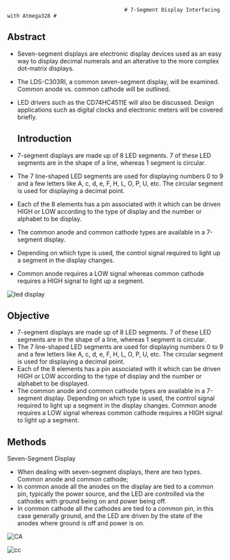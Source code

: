                                           # 7-Segment Display Interfacing with Atmega328 #
## Abstract
- Seven-segment displays are electronic display devices used as an easy way to display decimal numerals and an alterative to the more complex dot-matrix displays.
- The LDS-C303RI, a common seven-segment display, will be examined. Common anode vs. common cathode will be outlined.
- LED drivers such as the CD74HC4511E will also be discussed. Design applications such as digital
  clocks and electronic meters will be covered briefly.
  
  ## Introduction
 - 7-segment displays are made up of 8 LED segments. 7 of these LED segments are in the shape of a line, whereas 1 segment is circular.
 - The 7 line-shaped LED segments are used for displaying numbers 0 to 9 and a few letters like A, c, d, e, F, H, L, O, P, U, etc. The circular segment is used for          displaying a decimal point.
 - Each of the 8 elements has a pin associated with it which can be driven HIGH or LOW according to the type of display and the number or alphabet to be display.
 - The common anode and common cathode types are available in a 7-segment display. 
 - Depending on which type is used, the control signal required to light up a segment in  the display changes.
 - Common anode requires a LOW signal whereas common cathode requires a HIGH signal to light up a segment.
 
 ![led display](https://user-images.githubusercontent.com/101447131/164503048-25fe51e0-c664-4582-b301-e9f64cd382c3.jpg)

## Objective
 - 7-segment displays are made up of 8 LED segments. 7 of these LED segments are in the shape of a line, whereas 1 segment is circular.
 - The 7 line-shaped LED segments are used for displaying numbers 0 to 9 and a few letters like A, c, d, e, F, H, L, O, P, U, etc. The circular      segment is used for displaying a decimal point.
 - Each of the 8 elements has a pin associated with it which can be driven HIGH or LOW according to the type of display and the number or alphabet    to be displayed.
 - The common anode and common cathode types are available in a 7-segment display. Depending on which type is used, the control signal required to    light up a segment in    the display changes. Common anode requires a LOW signal whereas common cathode requires a HIGH signal to light up a      segment.

## Methods
  Seven-Segment Display
  - When dealing with seven-segment displays, there are two types. Common anode and common cathode; 
  - In common anode all the anodes on the display are tied to a common pin, typically the power source, and the LED are controlled via the             cathodes with ground being on     and power being off.
  - In common cathode all the cathodes are tied to a common pin, in this case generally ground, and the LED are driven by the state of the anodes      where ground is off and power is on. 
 
  ![CA](https://user-images.githubusercontent.com/101447131/164504368-8bb93fef-9ec7-4203-8eec-278a26a337a0.jpg)

  ![cc](https://user-images.githubusercontent.com/101447131/164504410-fc7b9787-7796-4bc6-badd-188e545654c5.jpg)
